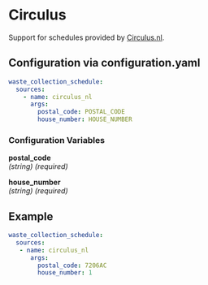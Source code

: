 # Circulus

Support for schedules provided by [Circulus.nl](https://www.circulus.nl/).

## Configuration via configuration.yaml

```yaml
waste_collection_schedule:
  sources:
    - name: circulus_nl
      args:
        postal_code: POSTAL_CODE
        house_number: HOUSE_NUMBER
```

### Configuration Variables
**postal_code**  
*(string) (required)*

**house_number**  
*(string) (required)*

## Example

```yaml
waste_collection_schedule:
  sources:
   - name: circulus_nl
      args:
        postal_code: 7206AC
        house_number: 1
```
